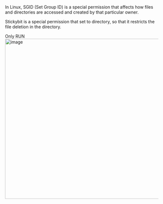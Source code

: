 In Linux, SGID (Set Group ID) is a special permission that affects how files and directories are accessed and created by that particular owner.

Stickybit  is a special permission that set to directory, so that it restricts the file deletion in the directory.

Only RUN
<img width="526" alt="image" src="https://github.com/user-attachments/assets/1d2cb284-7651-40a3-a94d-2ae5a936fbfd" />
